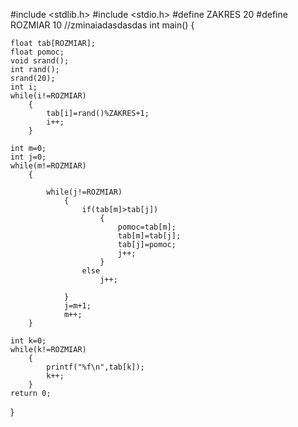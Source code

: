 #include <stdlib.h>
#include <stdio.h>
#define ZAKRES 20
#define ROZMIAR 10      //zminaiadasdasdas
int main()
{

    float tab[ROZMIAR];
    float pomoc;
    void srand();
    int rand();
    srand(20);
    int i;
    while(i!=ROZMIAR)
        {
            tab[i]=rand()%ZAKRES+1;
            i++;
        }

    int m=0;
    int j=0;
    while(m!=ROZMIAR)
        {

            while(j!=ROZMIAR)
                {
                    if(tab[m]>tab[j])
                        {
                            pomoc=tab[m];
                            tab[m]=tab[j];
                            tab[j]=pomoc;
                            j++;
                        }
                    else
                        j++;

                }
                j=m+1;
                m++;
        }

    int k=0;
    while(k!=ROZMIAR)
        {
            printf("%f\n",tab[k]);
            k++;
        }
    return 0;
}
